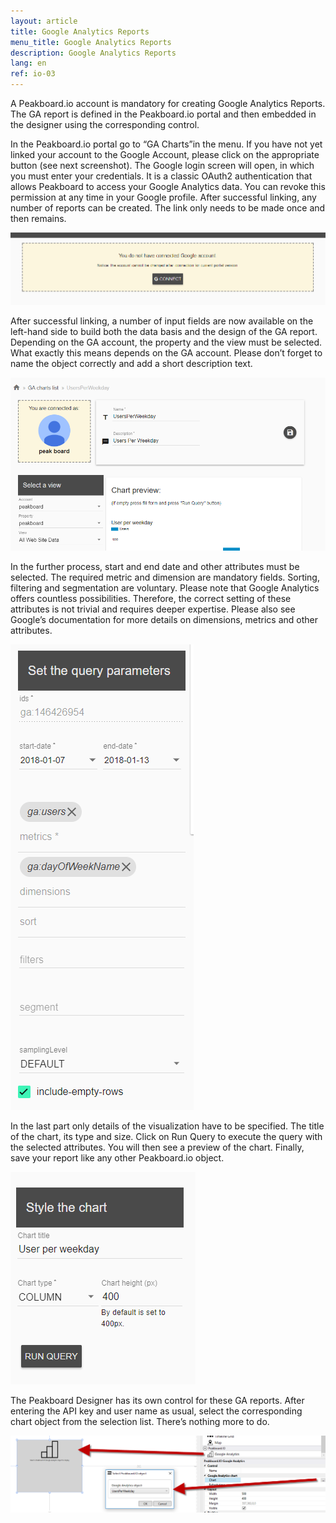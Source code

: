 ```yaml
---
layout: article
title: Google Analytics Reports
menu_title: Google Analytics Reports
description: Google Analytics Reports
lang: en
ref: io-03
---
```


A Peakboard.io account is mandatory for creating Google Analytics Reports. The GA report is defined in the Peakboard.io portal and then embedded in the designer using the corresponding control.

In the Peakboard.io portal go to “GA Charts”in the menu. If you have not yet linked your account to the Google Account, please click on the appropriate button (see next screenshot). The Google login screen will open, in which you must enter your credentials. It is a classic OAuth2 authentication that allows Peakboard to access your Google Analytics data. You can revoke this permission at any time in your Google profile. After successful linking, any number of reports can be created. The link only needs to be made once and then remains.

![image_1](/assets/images/peakboard-io/google/Controls_GA_01.png)


After successful linking, a number of input fields are now available on the left-hand side to build both the data basis and the design of the GA report. Depending on the GA account, the property and the view must be selected. What exactly this means depends on the GA account. Please don’t forget to name the object correctly and add a short description text.

![image_1](/assets/images/peakboard-io/google/Controls_GA_02.png)

In the further process, start and end date and other attributes must be selected. The required metric and dimension are mandatory fields. Sorting, filtering and segmentation are voluntary. Please note that Google Analytics offers countless possibilities. Therefore, the correct setting of these attributes is not trivial and requires deeper expertise. Please also see Google’s documentation for more details on dimensions, metrics and other attributes.

![image_1](/assets/images/peakboard-io/google/Controls_GA_03.png)

In the last part only details of the visualization have to be specified. The title of the chart, its type and size. Click on Run Query to execute the query with the selected attributes. You will then see a preview of the chart. Finally, save your report like any other Peakboard.io object.

![image_1](/assets/images/peakboard-io/google/Controls_GA_04.png)

The Peakboard Designer has its own control for these GA reports. After entering the API key and user name as usual, select the corresponding chart object from the selection list. There’s nothing more to do.

![image_1](/assets/images/peakboard-io/google/Controls_GA_05.png)
